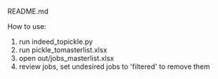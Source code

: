 README.md

How to use:

1. run indeed_topickle.py
2. run pickle_tomasterlist.xlsx
3. open out/jobs_masterlist.xlsx
4. review jobs, set undesired jobs to 'filtered' to remove them

